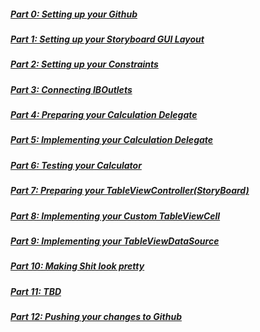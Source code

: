 ##### [Part 0: Setting up your Github](P0/part0.md)
##### [Part 1: Setting up your Storyboard GUI Layout](P1/part1.md)
##### [Part 2: Setting up your Constraints](P2/part2.md)
##### [Part 3: Connecting IBOutlets](P3/part3.md) 
##### [Part 4: Preparing your Calculation Delegate](P4/part4.md)
##### [Part 5: Implementing your Calculation Delegate](P5/part5.md)
##### [Part 6: Testing your Calculator](P6/part6.md)
##### [Part 7: Preparing your TableViewController(StoryBoard)](P7/part7.md)
##### [Part 8: Implementing your Custom TableViewCell](P8/part8.md)
##### [Part 9: Implementing your TableViewDataSource](P9/part9.md)
##### [Part 10: Making Shit look pretty](P10/part10.md)
##### [Part 11: TBD](P11/part11.md)
##### [Part 12: Pushing your changes to Github](P11/part11.md)

